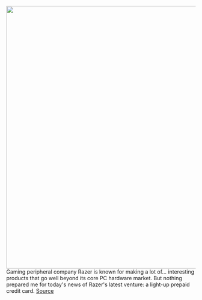 <img src='https://cdn.vox-cdn.com/uploads/chorus_image/image/50858597/tldr-logo.1473954443.png' width='700px' /><br/>
Gaming peripheral company Razer is known for making a lot of... interesting products that go well beyond its core PC hardware market. But nothing prepared me for today's news of Razer's latest venture: a light-up prepaid credit card.
<a href='https://www.theverge.com/tldr/2020/10/6/21504004/razer-light-up-prepaid-card-rgb-lighting-rewards'> Source <a/>
